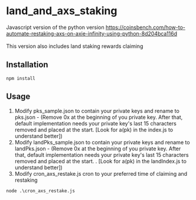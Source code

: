 # land_and_axs_staking

Javascript version of the python version https://coinsbench.com/how-to-automate-restaking-axs-on-axie-infinity-using-python-8d204bca116d
<br/><br/>
This version also includes land staking rewards claiming


## Installation
```
npm install
```
## Usage
1. Modify pks_sample.json to contain your private keys and rename to pks.json - (Remove 0x at the beginning of you private key. After that, default implementation needs your private key's last 15 characters removed and placed at the start. [Look for a(pk) in the index.js to understand better])
2. Modify landPks_sample.json to contain your private keys and rename to landPks.json - (Remove 0x at the beginning of you private key. After that, default implementation needs your private key's last 15 characters removed and placed at the start. . [Look for a(pk) in the landIndex.js to understand better])
3. Modify cron_axs_restake.js cron to your preferred time of claiming and restaking
```
node .\cron_axs_restake.js
```

